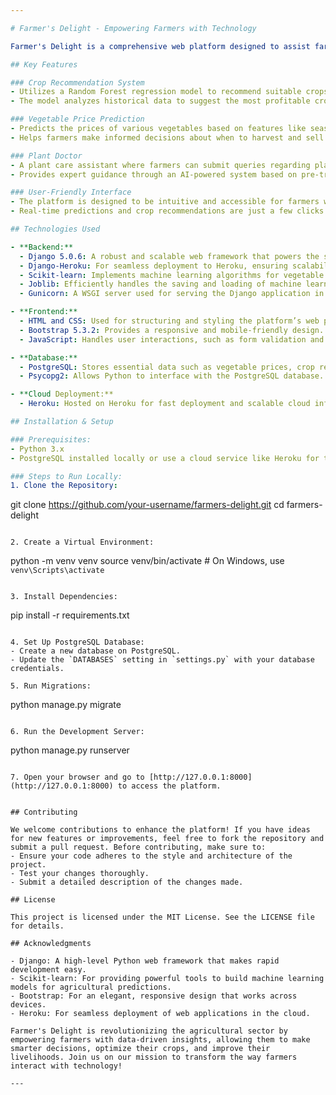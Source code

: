 ```yaml
---

# Farmer's Delight - Empowering Farmers with Technology

Farmer's Delight is a comprehensive web platform designed to assist farmers in making informed decisions for their agricultural endeavors. By leveraging machine learning, real-time data, and expert knowledge, the platform provides three core features: crop recommendations, vegetable price prediction, and a plant care assistant. This innovative solution aims to improve farm productivity, optimize market prices, and provide quick plant care guidance, all tailored to the needs of modern farmers.

## Key Features

### Crop Recommendation System
- Utilizes a Random Forest regression model to recommend suitable crops based on environmental factors such as temperature, season, and disaster occurrences.
- The model analyzes historical data to suggest the most profitable crops, enabling farmers to plan their crops better and increase yields.

### Vegetable Price Prediction
- Predicts the prices of various vegetables based on features like season, month, temperature, and past market data.
- Helps farmers make informed decisions about when to harvest and sell crops to maximize profitability and reduce losses.

### Plant Doctor
- A plant care assistant where farmers can submit queries regarding plant diseases, symptoms, and care.
- Provides expert guidance through an AI-powered system based on pre-trained models, helping farmers address plant health issues promptly.

### User-Friendly Interface
- The platform is designed to be intuitive and accessible for farmers with minimal technical knowledge, featuring an easy-to-navigate interface powered by Bootstrap 5.3.2.
- Real-time predictions and crop recommendations are just a few clicks away, making it easy for farmers to use the platform in their daily routines.

## Technologies Used

- **Backend:**
  - Django 5.0.6: A robust and scalable web framework that powers the server-side logic and business rules of the platform.
  - Django-Heroku: For seamless deployment to Heroku, ensuring scalability and high availability in the cloud.
  - Scikit-learn: Implements machine learning algorithms for vegetable price prediction and crop recommendation.
  - Joblib: Efficiently handles the saving and loading of machine learning models.
  - Gunicorn: A WSGI server used for serving the Django application in production environments.

- **Frontend:**
  - HTML and CSS: Used for structuring and styling the platform’s web pages.
  - Bootstrap 5.3.2: Provides a responsive and mobile-friendly design.
  - JavaScript: Handles user interactions, such as form validation and button actions.

- **Database:**
  - PostgreSQL: Stores essential data such as vegetable prices, crop recommendations, and user queries.
  - Psycopg2: Allows Python to interface with the PostgreSQL database.

- **Cloud Deployment:**
  - Heroku: Hosted on Heroku for fast deployment and scalable cloud infrastructure.

## Installation & Setup

### Prerequisites:
- Python 3.x
- PostgreSQL installed locally or use a cloud service like Heroku for the database.

### Steps to Run Locally:
1. Clone the Repository:
   ```
   git clone https://github.com/your-username/farmers-delight.git
   cd farmers-delight
   ```

2. Create a Virtual Environment:
   ```
   python -m venv venv
   source venv/bin/activate  # On Windows, use `venv\Scripts\activate`
   ```

3. Install Dependencies:
   ```
   pip install -r requirements.txt
   ```

4. Set Up PostgreSQL Database:
   - Create a new database on PostgreSQL.
   - Update the `DATABASES` setting in `settings.py` with your database credentials.

5. Run Migrations:
   ```
   python manage.py migrate
   ```

6. Run the Development Server:
   ```
   python manage.py runserver
   ```

7. Open your browser and go to [http://127.0.0.1:8000](http://127.0.0.1:8000) to access the platform.


## Contributing

We welcome contributions to enhance the platform! If you have ideas for new features or improvements, feel free to fork the repository and submit a pull request. Before contributing, make sure to:
- Ensure your code adheres to the style and architecture of the project.
- Test your changes thoroughly.
- Submit a detailed description of the changes made.

## License

This project is licensed under the MIT License. See the LICENSE file for details.

## Acknowledgments

- Django: A high-level Python web framework that makes rapid development easy.
- Scikit-learn: For providing powerful tools to build machine learning models for agricultural predictions.
- Bootstrap: For an elegant, responsive design that works across devices.
- Heroku: For seamless deployment of web applications in the cloud.

Farmer's Delight is revolutionizing the agricultural sector by empowering farmers with data-driven insights, allowing them to make smarter decisions, optimize their crops, and improve their livelihoods. Join us on our mission to transform the way farmers interact with technology!

---
```

